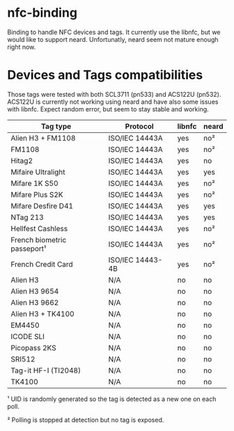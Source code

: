 # nfc-binding
Binding to handle NFC devices and tags.
It currently use the libnfc, but we would like to support neard.
Unfortunatly, neard seem not mature enough right now.

# Devices and Tags compatibilities

Those tags were tested with both SCL3711 (pn533) and ACS122U (pn532).
ACS122U is currently not working using neard and have also some issues with libnfc.
Expect random error, but seem to stay stable and working.

|Tag type                   |Protocol        |libnfc|neard|
|---------------------------|----------------|------|-----|
|Alien H3 + FM1108          |ISO/IEC 14443A  |yes   |no²  |
|FM1108                     |ISO/IEC 14443A  |yes   |no²  |
|Hitag2                     |ISO/IEC 14443A  |yes   |no   |
|Mifaire Ultralight         |ISO/IEC 14443A  |yes   |yes  |
|Mifare 1K S50              |ISO/IEC 14443A  |yes   |no²  |
|Mifare Plus S2K            |ISO/IEC 14443A  |yes   |no²  |
|Mifare Desfire D41         |ISO/IEC 14443A  |yes   |yes  |
|NTag 213                   |ISO/IEC 14443A  |yes   |yes  |
|Hellfest Cashless          |ISO/IEC 14443A  |yes   |no²  |
|French biometric passeport¹|ISO/IEC 14443A  |yes   |no²  |
|French Credit Card         |ISO/IEC 14443-4B|yes   |no²  |
|Alien H3                   |N/A             |no    |no   |
|Alien H3 9654              |N/A             |no    |no   |
|Alien H3 9662              |N/A             |no    |no   |
|Alien H3 + TK4100          |N/A             |no    |no   |
|EM4450                     |N/A             |no    |no   |
|ICODE SLI                  |N/A             |no    |no   |
|Picopass 2KS               |N/A             |no    |no   |
|SRI512                     |N/A             |no    |no   |
|Tag-it HF-I (TI2048)       |N/A             |no    |no   |
|TK4100                     |N/A             |no    |no   |

¹ UID is randomly generated so the tag is detected as a new one on each poll. 

² Polling is stopped at detection but no tag is exposed.
